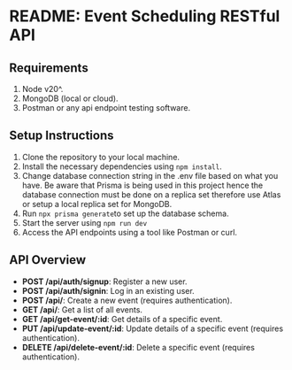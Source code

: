 # README: Event Scheduling RESTful API

## Requirements
1. Node v20^.
2. MongoDB (local or cloud).
3. Postman or any api endpoint testing software.

## Setup Instructions
1. Clone the repository to your local machine.
2. Install the necessary dependencies using `npm install`.
3. Change database connection string in the .env file based on what you have. Be aware that Prisma is being used in this project hence the database connection must be done on a replica set therefore use Atlas or setup a local replica set for MongoDB.
4. Run ```npx prisma generate```to set up the database schema.
5. Start the server using `npm run dev`
6. Access the API endpoints using a tool like Postman or curl.

## API Overview
- **POST /api/auth/signup**: Register a new user.
- **POST /api/auth/signin**: Log in an existing user.
- **POST /api/**: Create a new event (requires authentication).
- **GET /api/**: Get a list of all events.
- **GET /api/get-event/:id**: Get details of a specific event.
- **PUT /api/update-event/:id**: Update details of a specific event (requires authentication).
- **DELETE /api/delete-event/:id**: Delete a specific event (requires authentication).
